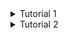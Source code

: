 <details>
<summary> Tutorial 1 </summary>

## Reflection 1

### Prinsip _clean code_ yang saya gunakan

-  **Nama Variabel yang jelas :**

    Saya menggunakan penamaan yang jelas dan mudah dipahami karena telah menjelaskan apa tujuan dari variabel tersebut (deskriptif).
    Penamaan variabel tidak terlalu pendek dengan hanya menggunakan satu huruf, tetapi juga tidak terlalu panjang agar memudahkan pembaca dalam memahami variabel tersebut.
    Karena menggunakan bahasa Java, saya juga memperhatikan penggunaan camelCase dalam penamaan variabel.
    Penamaan yang jelas memungkinkan saya untuk meminimalisir _comment_ yang tidak diperlukan.


- **Menggunakan Functions :**

    Penggunaan fungsi dalam kode saya dapat mengurangi adanya repetisi kode yang melakukan hal yang sama. 
    Fungsi juga menggunakan nama yang deskriptif agar mudah dipahami tujuannya.
    Fungsi juga sebaiknya tidak terlalu rumit dan panjang, jika perlu, dapat dipecah menjadi beberapa fungsi.
    Selain itu, fungsi memiliki satu tujuan saja dan dapat melakukannya dengan baik tanpa mempengaruhi hal lainnya yang berada di luar jangkauannya (tidak ada efek samping).


- **_Comments_ :**
    
    Sebisa mungkin saya membuat kode saya sudah dapat dimengerti oleh pembaca tanpa adanya komen karena kode yang saya tulis sudah jelas. 
    Penulisan komen sebatas pada informasi yang perlu dijelaskan (contoh: format data yang perlu diinput), bukan menjelaskan apa yang dilakukan kode saya.


- **_Object_ dan Data _Structures_ :**
    
    Menerapkan struktur seperti Object, Object Repository, Service, dan Implementation sehingga kode lebih terstruktur.

Menurut saya, kode saya masih bisa diimprove dengan menambahkan error handling pada bagian-bagian yang mungkin terjadi error atau exception, serta
masih dapat diterapkan prinsip secure coding jika program yang saya buat sudah membutuhkan keamanan untuk menjaga informasi dari user atau database.

## Reflection 2
1. Setelah menerapkan unit test, saya merasa lebih yakin pada kode yang saya buat karen funsgionalitasnya berjalan dengan baik.
    Menurut saya, jumlah unit test tidak dapat ditentukan dengan pasti karena tergantung pada fungsionalitas program dan berapa banyak unit yang ingin kita test.
    Unit test dapat dikatakan cukup jika seluruh fitur dan test unit sudah tercangkup dalam pengujian. 100% code coverage belum tentu berarti kode kita bebas dari error atau bug karena bisa saja case error yang tidak terjangkau oleh test.
2. Ya, karena dapat terjadi repetisi kode yang melakukan hal yang sama, misalkan repetisi pada proses _setup_ dan pada _instance variables_. 
Kode bisa di*improve* dengan menggabungkan test tersebut pada satu file dan menggunakan file controller yang sama sehingga meminimalisir repetisi pada kode.   
</details>

<details>
<summary>Tutorial 2</summary>

## Fixed Code Quality Issues
- **Remove this field injection and use constructor injection instead**

    Disebabkan karena menggunakan field injection pada suatu kelas, diatasi dengan membuat class constructor untuk menggantikan `@Autowired`, contohnya
    
    Before :
    
    ```java
    public class ProductController {
        @Autowired
        private ProductService service;
    ```
    
    After :
    
    ```java
    public class ProductController {
        private final ProductService service;
    
        public ProductController(ProductService service){
            this.service = service;
        }
    ```


- **Remove `public` modifier**

    Disebabkan karena menggunakan public modifier pada test classes yang tidak seharusnya, diatasi dengan menghapus `public` modifier pada class, contohnya
    
    Before :
    
    ```java
    public class EshopApplicationTests {
        @Test
        public void main() {
            EshopApplication.main(new String[] {});
        }
    }
    ```
    
    After :
    
    ```java
    class EshopApplicationTests {
        @Test
        void main() {
            EshopApplication.main(new String[] {});
        }
    }
    ```


- **Add at least one assertion to this test case**

    Disebabkan karena tidak terdapat assertion pada sebuah test file, diatasi dengan menambahi assertion test pada file, contohnya
    
    Before :
    
    ```java
    class EshopApplicationTests {
        @Test
        void main() {
            EshopApplication.main(new String[] {});
        }
    }
    ```

    After :
    
    ```java
    class EshopApplicationTests {
        @Test
        void main() {
            EshopApplication.main(new String[] {});
            assertThat(EshopApplication.class).isNotNull();
        }
    }
    ```


- **Remove this use of `Thread.sleep()`**

    Disebabkan karena penggunaan `Thread.sleep()` menyebabkan tes yang tidak stabil, bisa menggunakan `Awaitility` dari mock sebagai alternatif, untuk sekarang saya atasi dengan menghapusnya karena tidak terpakai, contohnya pada `createPageFunctionalTest`

    Before :
    
    ```java
            quantityInput.sendKeys("25");
            submitButton.click();

            Thread.sleep(1000);
            driver.get(baseUrl + "/product/list");
            WebElement table = driver.findElement(By.tagName("table"));
            List<WebElement> rows = table.findElements(By.tagName("tr"));
    ```

    After :
    
    ```java
            quantityInput.sendKeys("25");
            submitButton.click();
            driver.get(baseUrl + "/product/list");
            WebElement table = driver.findElement(By.tagName("table"));
            List<WebElement> rows = table.findElements(By.tagName("tr"));
    ```


## CI-CD Reflection
Menurut saya, kode saya telah memenuhi kriteria CI dan CD. Pada project saya, telah diimplementasikan beberapa workflows yaitu `scorecard.yml`,`sonarcloud.yml`, dan `ci.yml` yang akan dijalankan (secara otomatis) pada Github Actions setiap kali terjadi suatu push atau pull request pada branch, sehingga hal tersebut sudah memenuhi konsep CI (_Continuous Integration_). Selain itu, saya juga menggunakan platform Koyeb untuk mendeploy web saya, dan deployment tersebut akan berlangsung secara otomatis setiap ada push atau pull request pada branch sehingga project saya juga sudah memenuhi kriteria CD (_Continuous Deployment_).
    
</details>
    
